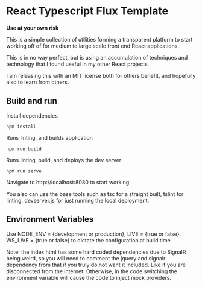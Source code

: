 # React Typescript Flux Template

**Use at your own risk**

This is a simple collection of utilities forming a transparent platform to start working off of for medium to large scale front end React applications.

This is in no way perfect, but is using an accumulation of techniques and technology that I found useful in my other React projects.

I am releasing this with an MIT license both for others benefit, and hopefully also to learn from others.



## Build and run

Install dependencies

```
npm install
```

Runs linting, and builds application
```
npm run build
```

Runs linting, build, and deploys the dev server
```
npm run serve
```
Navigate to http://localhost:8080 to start working.

You also can use the base tools such as tsc for a straight built, tslint for linting,
devserver.js for just running the local deployment.

## Environment Variables

Use NODE_ENV = {development or production}, LIVE = {true or false}, WS_LIVE = {true or false}
to dictate the configuration at build time.

Note: the index.html has some hard coded dependencies due to SignalR being weird,
so you will need to comment the jquery and signalr dependency from that if you truly
do not want it included. Like if you are disconnected from the internet. Otherwise, in the code
switching the environment variable will cause the code to inject mock providers.
